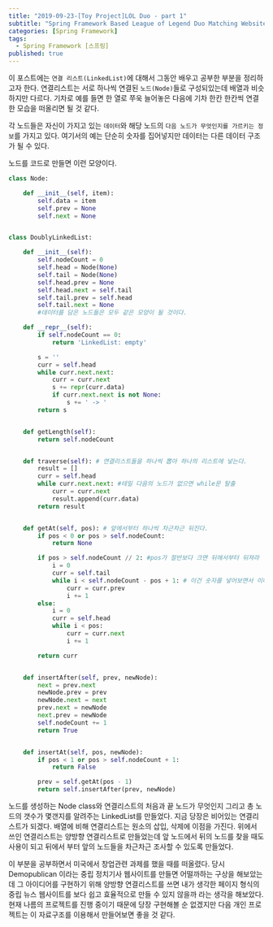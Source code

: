 ```yaml
---
title: "2019-09-23-[Toy Project]LOL Duo - part 1"
subtitle: "Spring Framework Based League of Legend Duo Matching Website"
categories: [Spring Framework]
tags:
  - Spring Framework [스프링]
published: true
---
```

이 포스트에는 `연결 리스트(LinkedList)`에 대해서 그동안 배우고 공부한 부분을 정리하고자 한다. 연결리스트는 서로 하나씩 연결된 `노드(Node)`들로 구성되있는데 배열과 비슷하지만 다르다. 기차로 예를 들면 한 열로 쭈욱 늘어놓은 다음에 기차 한칸 한칸씩 연결한 모습을 떠올리면 될 것 같다.

각 노드들은 자신이 가지고 있는 `데이터`와 해당 노드의 `다음 노드가 무엇인지를 가르키는 정보`를 가지고 있다. 여기서의 예는 단순히 숫자를 집어넣지만 데이터는 다른 데이터 구조가 될 수 있다.

노드를 코드로 만들면 이런 모양이다.

```python
class Node:

    def __init__(self, item):
        self.data = item
        self.prev = None
        self.next = None


class DoublyLinkedList:

    def __init__(self):
        self.nodeCount = 0
        self.head = Node(None)
        self.tail = Node(None)
        self.head.prev = None
        self.head.next = self.tail
        self.tail.prev = self.head
        self.tail.next = None
		#데이터를 담은 노드들은 모두 같은 모양이 될 것이다.

    def __repr__(self):
        if self.nodeCount == 0:
            return 'LinkedList: empty'

        s = ''
        curr = self.head
        while curr.next.next:
            curr = curr.next
            s += repr(curr.data)
            if curr.next.next is not None:
                s += ' -> '
        return s


    def getLength(self):
        return self.nodeCount


    def traverse(self): # 연결리스트들을 하나씩 뽑아 하나의 리스트에 넣는다.
        result = []
        curr = self.head
        while curr.next.next: #테일 다음의 노드가 없으면 while문 탈출
            curr = curr.next
            result.append(curr.data)
        return result


    def getAt(self, pos): # 앞에서부터 하나씩 차근차근 뒤진다.
        if pos < 0 or pos > self.nodeCount:
            return None

        if pos > self.nodeCount // 2: #pos가 절반보다 크면 뒤에서부터 뒤져라
            i = 0
            curr = self.tail
            while i < self.nodeCount - pos + 1: # 이건 숫자를 넣어보면서 이해해보면 좋다.
                curr = curr.prev
                i += 1
        else:
            i = 0
            curr = self.head
            while i < pos:
                curr = curr.next
                i += 1

        return curr


    def insertAfter(self, prev, newNode):
        next = prev.next
        newNode.prev = prev
        newNode.next = next
        prev.next = newNode
        next.prev = newNode
        self.nodeCount += 1
        return True


    def insertAt(self, pos, newNode):
        if pos < 1 or pos > self.nodeCount + 1:
            return False

        prev = self.getAt(pos - 1)
        return self.insertAfter(prev, newNode)
```

노드를 생성하는 Node class와 연결리스트의 처음과 끝 노드가 무엇인지 그리고 총 노드의 갯수가 몇갠지를 알려주는 LinkedList를 만들었다. 지금 당장은 비어있는 연결리스트가 되겠다. 배열에 비해 연결리스트는 원소의 삽입, 삭제에 이점을 가진다. 위에서 쓰인 연결리스트는 양방향 연결리스트로 만들었는데 앞 노드에서 뒤의 노드를 찾을 때도 사용이 되고 뒤에서 부터 앞의 노드들을 차근차근 조사할 수 있도록 만들었다.

이 부분을 공부하면서 미국에서 창업관련 과제를 했을 때를 떠올렸다. 당시 Demopublican 이라는 중립 정치기사 웹사이트를 만들면 어떨까하는 구상을 해보았는데 그 아이디어를 구현하기 위해 양방향 연결리스트를 쓰면 내가 생각한 페이지 형식의 중립 뉴스 웹사이트를 보다 쉽고 효율적으로 만들 수 있지 않을까 라는 생각을 해보았다. 현재 나름의 프로젝트를 진행 중이기 때문에 당장 구현해볼 순 없겠지만 다음 개인 프로젝트는 이 자료구조를 이용해서 만들어보면 좋을 것 같다.
